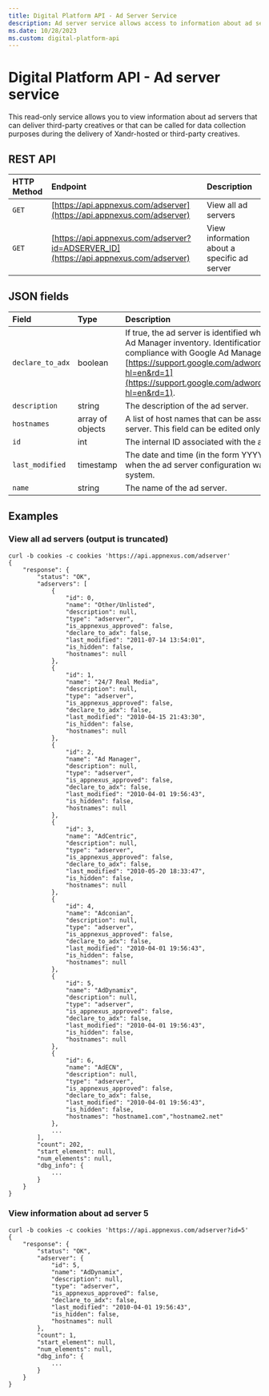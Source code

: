 ```yaml
---
title: Digital Platform API - Ad Server Service
description: Ad server service allows access to information about ad servers for third-party creatives delivery or data collection during content delivery.
ms.date: 10/28/2023
ms.custom: digital-platform-api
---
```


# Digital Platform API - Ad server service

This read-only service allows you to view information about ad servers that can deliver third-party creatives or that can be called for data collection purposes during the delivery of Xandr-hosted or third-party creatives.

## REST API

| HTTP Method | Endpoint | Description |
|:---|:---|:---|
| `GET` | [https://api.appnexus.com/adserver](https://api.appnexus.com/adserver) | View all ad servers |
| `GET` | [https://api.appnexus.com/adserver?id=ADSERVER_ID](https://api.appnexus.com/adserver) | View information about a specific ad server |

## JSON fields

| Field | Type | Description |
|:---|:---|:---|
| `declare_to_adx` | boolean | If true, the ad server is identified when bidding on Google Ad Manager inventory. Identification is required to be in full compliance with Google Ad Manager creative policies [https://support.google.com/adwordspolicy/answer/94230?hl=en&rd=1](https://support.google.com/adwordspolicy/answer/94230?hl=en&rd=1). |
| `description` | string | The description of the ad server. |
| `hostnames` | array of objects | A list of host names that can be associated with the ad server. This field can be edited only by an administrator. |
| `id` | int | The internal ID associated with the ad server. |
| `last_modified` | timestamp | The date and time (in the form YYYY-MM-DD HH:MM:SS) when the ad server configuration was last updated in our system. |
| `name` | string | The name of the ad server. |

## Examples

### View all ad servers (output is truncated)

```
curl -b cookies -c cookies 'https://api.appnexus.com/adserver'
{
    "response": {
        "status": "OK",
        "adservers": [
            {
                "id": 0,
                "name": "Other/Unlisted",
                "description": null,
                "type": "adserver",
                "is_appnexus_approved": false,
                "declare_to_adx": false,
                "last_modified": "2011-07-14 13:54:01",
                "is_hidden": false,
                "hostnames": null
            },
            {
                "id": 1,
                "name": "24/7 Real Media",
                "description": null,
                "type": "adserver",
                "is_appnexus_approved": false,
                "declare_to_adx": false,
                "last_modified": "2010-04-15 21:43:30",
                "is_hidden": false,
                "hostnames": null
            },
            {
                "id": 2,
                "name": "Ad Manager",
                "description": null,
                "type": "adserver",
                "is_appnexus_approved": false,
                "declare_to_adx": false,
                "last_modified": "2010-04-01 19:56:43",
                "is_hidden": false,
                "hostnames": null
            },
            {
                "id": 3,
                "name": "AdCentric",
                "description": null,
                "type": "adserver",
                "is_appnexus_approved": false,
                "declare_to_adx": false,
                "last_modified": "2010-05-20 18:33:47",
                "is_hidden": false,
                "hostnames": null
            },
            {
                "id": 4,
                "name": "Adconian",
                "description": null,
                "type": "adserver",
                "is_appnexus_approved": false,
                "declare_to_adx": false,
                "last_modified": "2010-04-01 19:56:43",
                "is_hidden": false,
                "hostnames": null
            },
            {
                "id": 5,
                "name": "AdDynamix",
                "description": null,
                "type": "adserver",
                "is_appnexus_approved": false,
                "declare_to_adx": false,
                "last_modified": "2010-04-01 19:56:43",
                "is_hidden": false,
                "hostnames": null
            },
            {
                "id": 6,
                "name": "AdECN",
                "description": null,
                "type": "adserver",
                "is_appnexus_approved": false,
                "declare_to_adx": false,
                "last_modified": "2010-04-01 19:56:43",
                "is_hidden": false,
                "hostnames": "hostname1.com","hostname2.net"
            },
            ...
        ],
        "count": 202,
        "start_element": null,
        "num_elements": null,
        "dbg_info": {
            ...
        }
    }
}
```

### View information about ad server 5

```
curl -b cookies -c cookies 'https://api.appnexus.com/adserver?id=5'
{
    "response": {
        "status": "OK",
        "adserver": {
            "id": 5,
            "name": "AdDynamix",
            "description": null,
            "type": "adserver",
            "is_appnexus_approved": false,
            "declare_to_adx": false,
            "last_modified": "2010-04-01 19:56:43",
            "is_hidden": false,
            "hostnames": null
        },
        "count": 1,
        "start_element": null,
        "num_elements": null,
        "dbg_info": {
            ...
        }
    }
}
```
